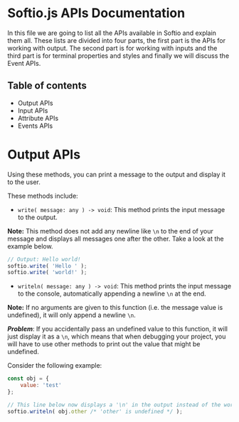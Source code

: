 # Softio.js APIs Documentation
In this file we are going to list all the APIs available in Softio and explain them all.
These lists are divided into four parts, the first part is the APIs for working with output. The second part is for working with inputs and the third part is for terminal properties and styles and finally we will discuss the Event APIs.

## Table of contents
- Output APIs
- Input APIs
- Attribute APIs
- Events APIs

# Output APIs
Using these methods, you can print a message to the output and display it to the user.

These methods include:
- `write( message: any ) -> void`: This method prints the input message to the output.

**Note:** This method does not add any newline like `\n` to the end of your message and displays all messages one after the other. Take a look at the example below.

```js
// Output: Hello world!
softio.write( 'Hello ' );
softio.write( 'world!' );
```

- `writeln( message: any ) -> void`: This method prints the input message to the console, automatically appending a newline `\n` at the end.

**Note:** If no arguments are given to this function (i.e. the message value is undefined), it will only append a newline `\n`.

***Problem***: If you accidentally pass an undefined value to this function, it will just display it as a `\n`, which means that when debugging your project, you will have to use other methods to print out the value that might be undefined.

Consider the following example:
```js
const obj = {
	value: 'test'
};

// This line below now displays a '\n' in the output instead of the word 'undefined'.
softio.writeln( obj.other /* 'other' is undefined */ );
```
